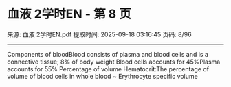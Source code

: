 # 血液 2学时EN - 第 8 页

来源: 血液 2学时EN.pdf
提取时间: 2025-09-18 03:16:45
页码: 8/96

---

Components of bloodBlood consists of plasma and blood cells and is a connective tissue; 8% of body weight
Blood cells accounts for 45%Plasma accounts for 55% Percentage of volume
Hematocrit:The percentage of volume of blood cells in whole blood ~ Erythrocyte specific volume